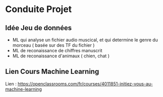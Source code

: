 # Conduite Projet

## Idée Jeu de données
* ML qui analyse un fichier audio muscical, et qui determine le genre du morceau ( basée sur des TF du fichier )
* ML de reconaissance de chiffres manuscrit
* ML de reconaissance d'animaux ( chien, chat )

## Lien Cours Machine Learning


Lien : https://openclassrooms.com/fr/courses/4011851-initiez-vous-au-machine-learning

